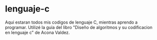 # lenguaje-c
Aqui estaran todos mis codigos de lenguaje C, mientras aprendo a programar.
Utilizé la guia del libro "Diseño de algoritmos y su codificacion en lenguaje c" de Acona Valdez.
